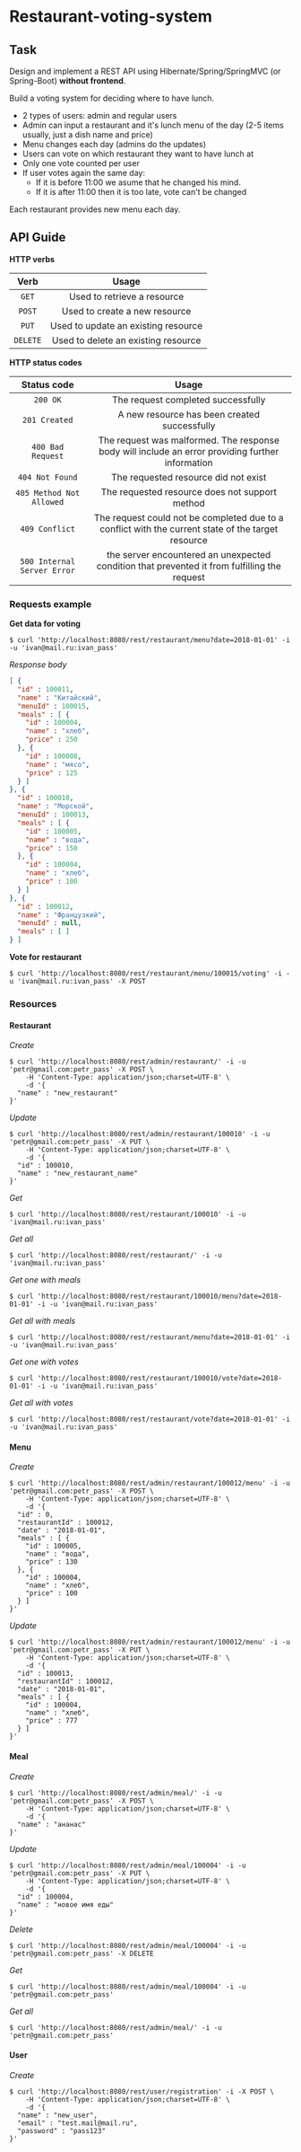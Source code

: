 # Restaurant-voting-system

## Task
Design and implement a REST API using Hibernate/Spring/SpringMVC (or Spring-Boot) **without frontend**.

Build a voting system for deciding where to have lunch.

 * 2 types of users: admin and regular users
 * Admin can input a restaurant and it's lunch menu of the day (2-5 items usually, just a dish name and price)
 * Menu changes each day (admins do the updates)
 * Users can vote on which restaurant they want to have lunch at
 * Only one vote counted per user
 * If user votes again the same day:
    - If it is before 11:00 we asume that he changed his mind.
    - If it is after 11:00 then it is too late, vote can't be changed

Each restaurant provides new menu each day.

## API Guide

**HTTP verbs**

| Verb | Usage |
| :---: | :---: |
| `GET` | Used to retrieve a resource |
| `POST` | Used to create a new resource |
| `PUT` | Used to update an existing resource |
| `DELETE` | Used to delete an existing resource |

**HTTP status codes**

| Status code | Usage |
| :---: | :---: |
| `200 OK` | The request completed successfully |
| `201 Created` | A new resource has been created successfully |
| `400 Bad Request` | The request was malformed. The response body will include an error providing further information |
| `404 Not Found` | The requested resource did not exist |
| `405 Method Not Allowed` | The requested resource does not support method |
| `409 Conflict` | The request could not be completed due to a conflict with the current state of the target resource |
| `500 Internal Server Error` | the server encountered an unexpected condition that prevented it from fulfilling the request |

### Requests example

**Get data for voting**

    $ curl 'http://localhost:8080/rest/restaurant/menu?date=2018-01-01' -i -u 'ivan@mail.ru:ivan_pass'
    
*Response body*

```json
[ {
  "id" : 100011,
  "name" : "Китайский",
  "menuId" : 100015,
  "meals" : [ {
    "id" : 100004,
    "name" : "хлеб",
    "price" : 250
  }, {
    "id" : 100008,
    "name" : "мясо",
    "price" : 125
  } ]
}, {
  "id" : 100010,
  "name" : "Морской",
  "menuId" : 100013,
  "meals" : [ {
    "id" : 100005,
    "name" : "вода",
    "price" : 150
  }, {
    "id" : 100004,
    "name" : "хлеб",
    "price" : 100
  } ]
}, {
  "id" : 100012,
  "name" : "Французкий",
  "menuId" : null,
  "meals" : [ ]
} ]
```

**Vote for restaurant**

    $ curl 'http://localhost:8080/rest/restaurant/menu/100015/voting' -i -u 'ivan@mail.ru:ivan_pass' -X POST

### Resources

#### Restaurant

*Create*

    $ curl 'http://localhost:8080/rest/admin/restaurant/' -i -u 'petr@gmail.com:petr_pass' -X POST \
        -H 'Content-Type: application/json;charset=UTF-8' \
        -d '{
      "name" : "new_restaurant"
    }'
    
*Update*

    $ curl 'http://localhost:8080/rest/admin/restaurant/100010' -i -u 'petr@gmail.com:petr_pass' -X PUT \
        -H 'Content-Type: application/json;charset=UTF-8' \
        -d '{
      "id" : 100010,
      "name" : "new_restaurant_name"
    }'

*Get*

    $ curl 'http://localhost:8080/rest/restaurant/100010' -i -u 'ivan@mail.ru:ivan_pass'
    
*Get all*

    $ curl 'http://localhost:8080/rest/restaurant/' -i -u 'ivan@mail.ru:ivan_pass'
    
 *Get one with meals*
 
    $ curl 'http://localhost:8080/rest/restaurant/100010/menu?date=2018-01-01' -i -u 'ivan@mail.ru:ivan_pass'
 
 *Get all with meals*
 
    $ curl 'http://localhost:8080/rest/restaurant/menu?date=2018-01-01' -i -u 'ivan@mail.ru:ivan_pass'
 
 *Get one with votes*
 
    $ curl 'http://localhost:8080/rest/restaurant/100010/vote?date=2018-01-01' -i -u 'ivan@mail.ru:ivan_pass'
 
 *Get all with votes*

    $ curl 'http://localhost:8080/rest/restaurant/vote?date=2018-01-01' -i -u 'ivan@mail.ru:ivan_pass'

#### Menu

*Create*

    $ curl 'http://localhost:8080/rest/admin/restaurant/100012/menu' -i -u 'petr@gmail.com:petr_pass' -X POST \
        -H 'Content-Type: application/json;charset=UTF-8' \
        -d '{
      "id" : 0,
      "restaurantId" : 100012,
      "date" : "2018-01-01",
      "meals" : [ {
        "id" : 100005,
        "name" : "вода",
        "price" : 130
      }, {
        "id" : 100004,
        "name" : "хлеб",
        "price" : 100
      } ]
    }'
    
 *Update*
 
    $ curl 'http://localhost:8080/rest/admin/restaurant/100012/menu' -i -u 'petr@gmail.com:petr_pass' -X PUT \
        -H 'Content-Type: application/json;charset=UTF-8' \
        -d '{
      "id" : 100013,
      "restaurantId" : 100012,
      "date" : "2018-01-01",
      "meals" : [ {
        "id" : 100004,
        "name" : "хлеб",
        "price" : 777
      } ]
    }'

#### Meal

*Create*

    $ curl 'http://localhost:8080/rest/admin/meal/' -i -u 'petr@gmail.com:petr_pass' -X POST \
        -H 'Content-Type: application/json;charset=UTF-8' \
        -d '{
      "name" : "ананас"
    }'
    
*Update*

    $ curl 'http://localhost:8080/rest/admin/meal/100004' -i -u 'petr@gmail.com:petr_pass' -X PUT \
        -H 'Content-Type: application/json;charset=UTF-8' \
        -d '{
      "id" : 100004,
      "name" : "новое имя еды"
    }'
    
*Delete*

    $ curl 'http://localhost:8080/rest/admin/meal/100004' -i -u 'petr@gmail.com:petr_pass' -X DELETE
    
*Get*

    $ curl 'http://localhost:8080/rest/admin/meal/100004' -i -u 'petr@gmail.com:petr_pass'
    
*Get all*

    $ curl 'http://localhost:8080/rest/admin/meal/' -i -u 'petr@gmail.com:petr_pass'
    
#### User

*Create*

    $ curl 'http://localhost:8080/rest/user/registration' -i -X POST \
        -H 'Content-Type: application/json;charset=UTF-8' \
        -d '{
      "name" : "new_user",
      "email" : "test.mail@mail.ru",
      "password" : "pass123"
    }'    
